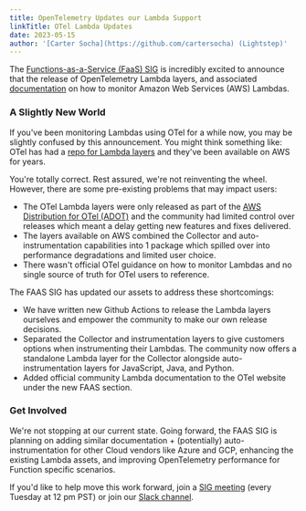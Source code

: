 ```yaml
---
title: OpenTelemetry Updates our Lambda Support
linkTitle: OTel Lambda Updates
date: 2023-05-15
author: '[Carter Socha](https://github.com/cartersocha) (Lightstep)'
---
```


The [Functions-as-a-Service (FaaS) SIG](https://docs.google.com/document/d/187XYoQcXQ9JxS_5v2wvZ0NEysaJ02xoOYNXj08pT0zc) is incredibly excited to announce that the release of OpenTelemetry Lambda layers, and associated [documentation](/docs/faas/) on how to
monitor Amazon Web Services (AWS) Lambdas.

### A Slightly New World

If you've been monitoring Lambdas using OTel for a while now, you may be slightly
confused by this announcement. You might think something like: OTel has had a
[repo for Lambda layers](https://github.com/open-telemetry/opentelemetry-lambda)
and they've been available on AWS for years.

You're totally correct. Rest assured, we're not reinventing the wheel.
However, there are some pre-existing problems that may impact users:

- The OTel Lambda layers were only released as part of the
  [AWS Distribution for OTel (ADOT)](https://aws-otel.github.io/) and the
  community had limited control over releases which meant a delay getting new
  features and fixes delivered.
- The layers available on AWS combined the Collector and auto-instrumentation
  capabilities into 1 package which spilled over into performance degradations
  and limited user choice.
- There wasn't official OTel guidance on how to monitor Lambdas and no single
  source of truth for OTel users to reference.

The FAAS SIG has updated our assets to address these shortcomings:

- We have written new Github Actions to release the Lambda layers ourselves and
  empower the community to make our own release decisions.
- Separated the Collector and instrumentation layers to give customers options
  when instrumenting their Lambdas. The community now offers a standalone Lambda
  layer for the Collector alongside auto-instrumentation layers for JavaScript,
  Java, and Python.
- Added official community Lambda documentation to the OTel website under the
  new FAAS section.

### Get Involved

We're not stopping at our current state. Going forward, the FAAS SIG is planning
on adding similar documentation + (potentially) auto-instrumentation for other
Cloud vendors like Azure and GCP, enhancing the existing Lambda assets, and
improving OpenTelemetry performance for Function specific scenarios.

If you'd like to help move this work forward, join a
[SIG meeting](https://github.com/open-telemetry/community#implementation-sigs)
(every Tuesday at 12 pm PST) or join our
[Slack channel](https://cloud-native.slack.com/archives/C04HVBETC9Z).
